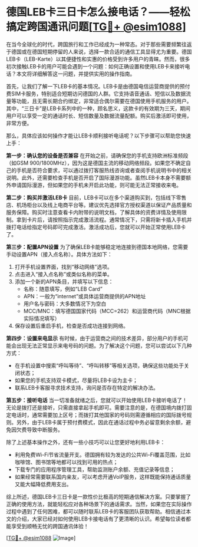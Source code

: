 # 德国LEB卡三日卡怎么接电话？——轻松搞定跨国通讯问题[[TG💪+ @esim1088](https://t.me/s/esim1088)]

在当今全球化的时代，跨国旅行和工作已经成为一种常态。对于那些需要频繁往返于德国或在德国短期停留的人来说，选择一款合适的通信工具显得尤为重要。德国LEB卡（LEB-Karte）以其便捷性和实惠的价格受到许多用户的青睐。然而，很多初次接触LEB卡的用户可能会遇到一个问题：如何正确设置和使用LEB卡来接听电话？本文将详细解答这一问题，并提供实用的操作指南。

首先，让我们了解一下LEB卡的基本情况。LEB卡是由德国电信运营商提供的预付费SIM卡服务，特别适合短期访问德国的人群。它支持语音通话、短信以及数据流量等功能，且无需长期合约绑定，非常适合偶尔需要在德国使用手机服务的用户。其中，“三日卡”是LEB卡系列中的一种，顾名思义，这款卡的有效期为三天，期间用户可以享受一定的通话时长、短信数量及数据流量配额。购买后激活即可使用，非常方便。

那么，具体应该如何操作才能让LEB卡顺利接听电话呢？以下步骤可以帮助您快速上手：

**第一步：确认您的设备是否兼容**
在开始之前，请确保您的手机支持欧洲标准频段（如GSM 900/1800MHz），因为这是德国主流的移动网络频段。如果您不确定自己的手机是否符合要求，可以通过拨打客服热线咨询或者查阅手机说明书中的相关说明。此外，还需要检查手机是否开启了国际漫游功能。虽然LEB卡本身不需要额外申请国际漫游，但如果您的手机未开启此功能，则可能无法正常接收来电。

**第二步：购买并激活LEB卡**
目前，LEB卡可以在多个渠道购买到，包括线下零售店、机场柜台以及线上电商平台等。建议优先选择官方授权渠道以保证产品质量和服务保障。购买时注意查看卡内附带的说明文档，了解具体的资费详情及使用限制。拿到卡片后，请按照指示完成激活流程。通常情况下，只需将新卡插入手机并拨打电话给指定号码即可完成激活。激活成功后，您就可以开始正常使用LEB卡了。

**第三步：配置APN设置**
为了确保LEB卡能够稳定地连接到德国本地网络，您需要手动设置APN（接入点名称）。具体方法如下：
1. 打开手机设置界面，找到“移动网络”选项。
2. 点击进入“接入点名称”或类似名称的菜单。
3. 添加一个新的APN条目，并填写以下信息：
   - 名称：随意填写，例如“LEB Card”
   - APN：一般为“internet”或具体运营商提供的APN地址
   - 用户名与密码：大多数情况下为空白
   - MCC/MNC：填写德国国家代码（MCC=262）和运营商代码（MNC根据实际情况填写）
4. 保存设置后重启手机，检查是否成功连接到网络。

**第四步：设置来电显示**
有时候，由于运营商之间的技术差异，部分用户的手机可能会出现无法正常显示来电号码的问题。为了解决这个问题，您可以尝试以下几种方式：
- 在手机设置中搜索“呼叫等待”、“呼叫转移”等相关选项，确保这些功能处于关闭状态；
- 如果您的手机支持双卡模式，尽量将LEB卡设为主卡；
- 联系LEB卡客服寻求技术支持，询问是否存在特定的解决办法。

**第五步：接听电话**
当一切准备就绪之后，您就可以开始使用LEB卡接听电话了！无论是拨打还是接听，只需直接拿起手机即可。需要注意的是，在德国境内拨打固定电话时，通常需要加上区号；而拨打其他国家的号码则需遵循相应的国际拨号规则。另外，由于LEB卡属于预付费模式，因此在通话过程中务必留意剩余余额，避免因欠费导致中断服务。

除了上述基本操作之外，还有一些小技巧可以让您更好地利用LEB卡：
- 利用免费Wi-Fi节省流量开支。德国拥有较为发达的公共Wi-Fi覆盖范围，比如咖啡馆、图书馆等地都可以找到可用的热点；
- 下载专门的应用程序管理工具，帮助监测账户余额、充值记录等信息；
- 如果经常需要联系国内亲友，可以考虑开通VoIP服务，这样既能保持通话质量又能大幅降低费用支出。

综上所述，德国LEB卡三日卡是一款性价比极高的短期通信解决方案。只要掌握了正确的使用方法，就能轻松应对各种场景下的通话需求。当然，如果您在实际操作过程中遇到了任何困难，都可以随时联系LEB卡的客服团队获取帮助。相信通过本文的介绍，大家已经对如何使用LEB卡接电话有了更清晰的认识。希望每位读者都能享受到顺畅无忧的跨国通讯体验！

[[TG💪+ @esim1088](https://t.me/s/esim1088) ![Image](https://i.postimg.cc/4NQfJmqS/Snipaste-2025-05-13-00-14-12.png)]